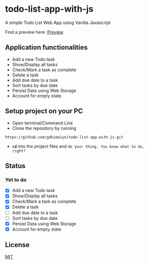 # todo-list-app-with-js

A simple Todo List Web App using Vanilla Javascript

Find a preview here: [Preview](https://gdkimaiyo.github.io/todo-list-app-with-js/)

## Application functionalities

- Add a new Todo task
- Show/Display all tasks
- Check/Mark a task as complete
- Delete a task
- Add due date to a task
- Sort tasks by due date
- Persist Data using Web Storage
- Account for empty state.

## Setup project on your PC

- Open terminal/Command Line
- Clone the repository by running

```
https://github.com/gdkimaiyo/todo-list-app-with-js.git
```

- **`cd`** into the project files and ```do your thing. You know what to do, right?```


## Status
### Yet to do

- [x] Add a new Todo task
- [x] Show/Display all tasks
- [x] Check/Mark a task as complete
- [x] Delete a task
- [ ] Add due date to a task
- [ ] Sort tasks by due date
- [x] Persist Data using Web Storage
- [x] Account for empty state

## License

[MIT](https://github.com/gdkimaiyo/Todo-list-with-JS/blob/master/LICENSE)
